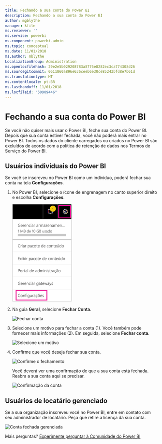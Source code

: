```yaml
---
title: Fechando a sua conta do Power BI
description: Fechando a sua conta do Power BI
author: mgblythe
manager: kfile
ms.reviewer: ''
ms.service: powerbi
ms.component: powerbi-admin
ms.topic: conceptual
ms.date: 11/01/2018
ms.author: mblythe
LocalizationGroup: Administration
ms.openlocfilehash: 29e2e5b029208783a8776e8282ec3ca774308d26
ms.sourcegitcommit: 0611860a896e636ceeb6e30ce85243bfd8e7b61d
ms.translationtype: HT
ms.contentlocale: pt-BR
ms.lasthandoff: 11/01/2018
ms.locfileid: "50909446"
---
```

# <a name="closing-your-power-bi-account"></a>Fechando a sua conta do Power BI

Se você não quiser mais usar o Power BI, feche sua conta do Power BI.  Depois que sua conta estiver fechada, você não poderá mais entrar no Power BI. Todos os dados do cliente carregados ou criados no Power BI são excluídos de acordo com a política de retenção de dados nos Termos de Serviço do Power BI.

## <a name="individual-power-bi-users"></a>Usuários individuais do Power BI

Se você se inscreveu no Power BI como um indivíduo, poderá fechar sua conta na tela **Configurações**.

1. No Power BI, selecione o ícone de engrenagem no canto superior direito e escolha **Configurações**.

    ![Configurações](media/service-admin-closing-your-account/closeaccount-settings.png)

1. Na guia **Geral**, selecione **Fechar Conta**.

    ![Fechar conta](media/service-admin-closing-your-account/closeaccount-settings2.png)

1. Selecione um motivo para fechar a conta (1). Você também pode fornecer mais informações (2). Em seguida, selecione **Fechar conta**.

    ![Selecione um motivo](media/service-admin-closing-your-account/closeaccount-settings3.png)

1. Confirme que você deseja fechar sua conta.

    ![Confirme o fechamento](media/service-admin-closing-your-account/closeaccount-settings4.png)

    Você deverá ver uma confirmação de que a sua conta está fechada. Reabra a sua conta aqui se precisar.

    ![Confirmação da conta](media/service-admin-closing-your-account/closeaccount-settings5.png)

## <a name="managed-tenant-users"></a>Usuários de locatário gerenciado

Se a sua organização inscreveu você no Power BI, entre em contato com seu administrador de locatário. Peça que retire a licença da sua conta.

![Conta fechada gerenciada](media/service-admin-closing-your-account/closeaccountmanaged.png)

Mais perguntas? [Experimente perguntar à Comunidade do Power BI](http://community.powerbi.com/)